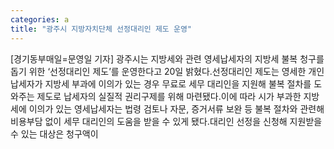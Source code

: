 ```yaml
---
categories: a
title: "광주시 지방자치단체 선정대리인 제도 운영"
---
```

[경기동부매일=문영일 기자] 광주시는 지방세와 관련 영세납세자의 지방세 불복 청구를 돕기 위한 ‘선정대리인 제도’를 운영한다고 20일 밝혔다.선정대리인 제도는 영세한 개인 납세자가 지방세 부과에 이의가 있는 경우 무료로 세무 대리인을 지원해 불복 절차를 도와주는 제도로 납세자의 실질적 권리구제를 위해 마련됐다.이에 따라 시가 부과한 지방세에 이의가 있는 영세납세자는 법령 검토나 자문, 증거서류 보완 등 불복 절차와 관련해 비용부담 없이 세무 대리인의 도움을 받을 수 있게 됐다.대리인 선정을 신청해 지원받을 수 있는 대상은 청구액이